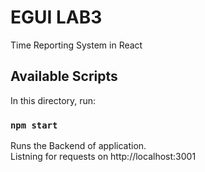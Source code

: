 # EGUI LAB3

Time Reporting System in React

## Available Scripts

In this directory, run:

### `npm start`

Runs the Backend of application.\
Listning for requests on http://localhost:3001
